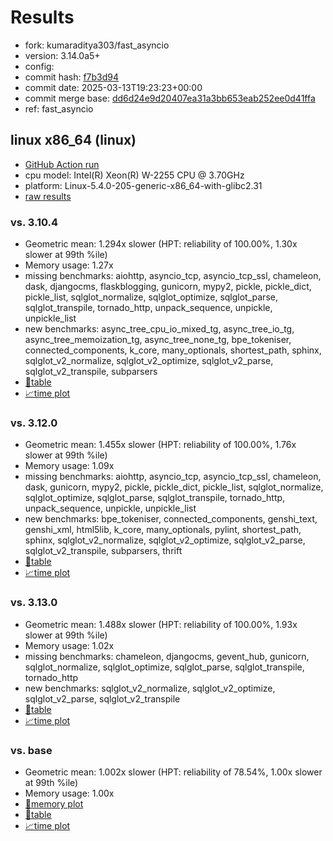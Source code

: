 # Results

- fork: kumaraditya303/fast_asyncio
- version: 3.14.0a5+
- config: 
- commit hash: [f7b3d94](https://github.com/kumaraditya303/cpython/commit/f7b3d94)
- commit date: 2025-03-13T19:23:23+00:00
- commit merge base: [dd6d24e9d20407ea31a3bb653eab252ee0d41ffa](https://github.com/python/cpython/commit/dd6d24e9d20407ea31a3bb653eab252ee0d41ffa)
- ref: fast_asyncio

## linux x86_64 (linux)

- [GitHub Action run](https://github.com/faster-cpython/benchmarking/actions/runs/13843006240)
- cpu model: Intel(R) Xeon(R) W-2255 CPU @ 3.70GHz
- platform: Linux-5.4.0-205-generic-x86_64-with-glibc2.31
- [raw results](bm-20250313-linux-x86_64-kumaraditya303-fast_asyncio-3.14.0a5%2B-f7b3d94.json)

### vs. 3.10.4

- Geometric mean: 1.294x slower (HPT: reliability of 100.00%, 1.30x slower at 99th %ile)
- Memory usage: 1.27x
- missing benchmarks: aiohttp, asyncio_tcp, asyncio_tcp_ssl, chameleon, dask, djangocms, flaskblogging, gunicorn, mypy2, pickle, pickle_dict, pickle_list, sqlglot_normalize, sqlglot_optimize, sqlglot_parse, sqlglot_transpile, tornado_http, unpack_sequence, unpickle, unpickle_list
- new benchmarks: async_tree_cpu_io_mixed_tg, async_tree_io_tg, async_tree_memoization_tg, async_tree_none_tg, bpe_tokeniser, connected_components, k_core, many_optionals, shortest_path, sphinx, sqlglot_v2_normalize, sqlglot_v2_optimize, sqlglot_v2_parse, sqlglot_v2_transpile, subparsers
- [📄table](bm-20250313-linux-x86_64-kumaraditya303-fast_asyncio-3.14.0a5%2B-f7b3d94-vs-3.10.4.md)
- [📈time plot](bm-20250313-linux-x86_64-kumaraditya303-fast_asyncio-3.14.0a5%2B-f7b3d94-vs-3.10.4.svg)

### vs. 3.12.0

- Geometric mean: 1.455x slower (HPT: reliability of 100.00%, 1.76x slower at 99th %ile)
- Memory usage: 1.09x
- missing benchmarks: aiohttp, asyncio_tcp, asyncio_tcp_ssl, chameleon, dask, gunicorn, mypy2, pickle, pickle_dict, pickle_list, sqlglot_normalize, sqlglot_optimize, sqlglot_parse, sqlglot_transpile, tornado_http, unpack_sequence, unpickle, unpickle_list
- new benchmarks: bpe_tokeniser, connected_components, genshi_text, genshi_xml, html5lib, k_core, many_optionals, pylint, shortest_path, sphinx, sqlglot_v2_normalize, sqlglot_v2_optimize, sqlglot_v2_parse, sqlglot_v2_transpile, subparsers, thrift
- [📄table](bm-20250313-linux-x86_64-kumaraditya303-fast_asyncio-3.14.0a5%2B-f7b3d94-vs-3.12.0.md)
- [📈time plot](bm-20250313-linux-x86_64-kumaraditya303-fast_asyncio-3.14.0a5%2B-f7b3d94-vs-3.12.0.svg)

### vs. 3.13.0

- Geometric mean: 1.488x slower (HPT: reliability of 100.00%, 1.93x slower at 99th %ile)
- Memory usage: 1.02x
- missing benchmarks: chameleon, djangocms, gevent_hub, gunicorn, sqlglot_normalize, sqlglot_optimize, sqlglot_parse, sqlglot_transpile, tornado_http
- new benchmarks: sqlglot_v2_normalize, sqlglot_v2_optimize, sqlglot_v2_parse, sqlglot_v2_transpile
- [📄table](bm-20250313-linux-x86_64-kumaraditya303-fast_asyncio-3.14.0a5%2B-f7b3d94-vs-3.13.0.md)
- [📈time plot](bm-20250313-linux-x86_64-kumaraditya303-fast_asyncio-3.14.0a5%2B-f7b3d94-vs-3.13.0.svg)

### vs. base

- Geometric mean: 1.002x slower (HPT: reliability of 78.54%, 1.00x slower at 99th %ile)
- Memory usage: 1.00x
- [🧠memory plot](bm-20250313-linux-x86_64-kumaraditya303-fast_asyncio-3.14.0a5%2B-f7b3d94-vs-base-mem.svg)
- [📄table](bm-20250313-linux-x86_64-kumaraditya303-fast_asyncio-3.14.0a5%2B-f7b3d94-vs-base.md)
- [📈time plot](bm-20250313-linux-x86_64-kumaraditya303-fast_asyncio-3.14.0a5%2B-f7b3d94-vs-base.svg)

